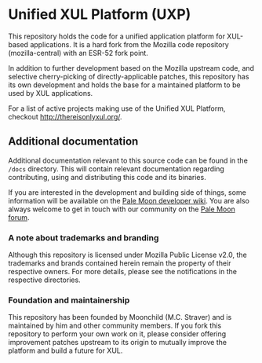 # Unified XUL Platform (UXP)

This repository holds the code for a unified application platform for XUL-based
applications. It is a hard fork from the Mozilla code repository (mozilla-central)
with an ESR-52 fork point.

In addition to further development based on the Mozilla upstream code, and
selective cherry-picking of directly-applicable patches, this repository has its
own development and holds the base for a maintained platform to be used by XUL
applications.

For a list of active projects making use of the Unified XUL Platform, checkout http://thereisonlyxul.org/.

## Additional documentation

Additional documentation relevant to this source code can be found in the `/docs`
directory. This will contain relevant documentation regarding contributing,
using and distributing this code and its binaries.

If you are interested in the development and building side of things, some
information will be available on the [Pale Moon developer wiki](http://developer.palemoon.org).
You are also always welcome to get in touch with our community on the [Pale Moon forum](https://forum.palemoon.org/).

### A note about trademarks and branding

Although this repository is licensed under Mozilla Public License v2.0, the
trademarks and brands contained herein remain the property of their respective
owners. For more details, please see the notifications in the respective directories.

### Foundation and maintainership

This repository has been founded by Moonchild (M.C. Straver) and is maintained by him
and other community members.
If you fork this repository to perform your own work on it, please consider offering
improvement patches upstream to its origin to mutually improve the platform and build
a future for XUL.

